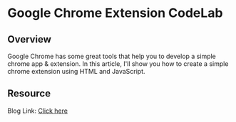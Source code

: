 # Google Chrome Extension CodeLab

## Overview

Google Chrome has some great tools that help you to develop a simple chrome app & extension. In this article, I'll show you how to create a simple chrome extension using HTML and JavaScript.

## Resource
Blog Link: [Click here](https://gdgjalandhar.page.link/chrome-extension-blog)



